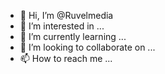 - 👋 Hi, I’m @Ruvelmedia
- 👀 I’m interested in ...
- 🌱 I’m currently learning ...
- 💞️ I’m looking to collaborate on ...
- 📫 How to reach me ...

<!---
Ruvelmedia/Ruvelmedia is a ✨ special ✨ repository because its `README.md` (this file) appears on your GitHub profile.
You can click the Preview link to take a look at your changes.
--->
